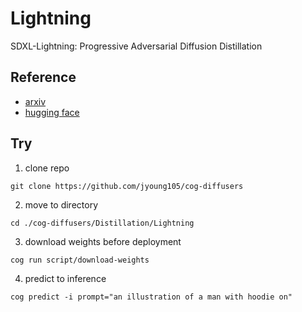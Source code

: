 # Lightning

SDXL-Lightning: Progressive Adversarial Diffusion Distillation

## Reference

- [arxiv](https://arxiv.org/abs/2402.13929)
- [hugging face](https://huggingface.co/ByteDance/SDXL-Lightning)

## Try

1. clone repo
```
git clone https://github.com/jyoung105/cog-diffusers
```

2. move to directory
```
cd ./cog-diffusers/Distillation/Lightning
```

3. download weights before deployment
```
cog run script/download-weights
```

4. predict to inference
```
cog predict -i prompt="an illustration of a man with hoodie on"
```